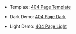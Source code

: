 
 - Template: [404 Page Template](https://www.uplabs.com/posts/404-error-bc25e007-d4a4-4d77-b43e-4e92d8ae144a)

- Dark Demo: [404 Page Dark](https://yasinatesim.github.io/chick-404-error-page/404-dark-theme.html)

- Light Demo: [404 Page Light](https://yasinatesim.github.io/chick-404-error-page/404-light-theme.html)
